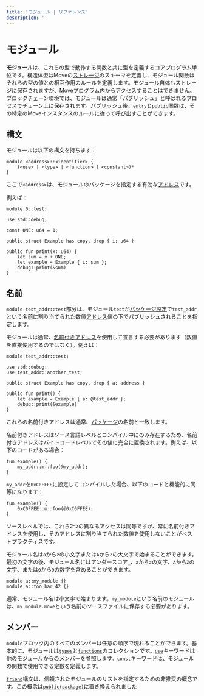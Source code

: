 ```yaml
---
title: 'モジュール | リファレンス'
description: ''
---
```


# モジュール

**モジュール**は、これらの型で動作する関数と共に型を定義するコアプログラム単位です。構造体型はMoveの[ストレージ](./abilities#key)のスキーマを定義し、モジュール関数はそれらの型の値との相互作用のルールを定義します。モジュール自体もストレージに保存されますが、Moveプログラム内からアクセスすることはできません。ブロックチェーン環境では、モジュールは通常「パブリッシュ」と呼ばれるプロセスでチェーン上に保存されます。パブリッシュ後、[`entry`](./functions#entry-modifier)と[`public`](./functions#visibility)関数は、その特定のMoveインスタンスのルールに従って呼び出すことができます。

## 構文

モジュールは以下の構文を持ちます：

```text
module <address>::<identifier> {
    (<use> | <type> | <function> | <constant>)*
}
```

ここで`<address>`は、モジュールのパッケージを指定する有効な[アドレス](./primitive-types/address)です。

例えば：

```move
module 0::test;

use std::debug;

const ONE: u64 = 1;

public struct Example has copy, drop { i: u64 }

public fun print(x: u64) {
    let sum = x + ONE;
    let example = Example { i: sum };
    debug::print(&sum)
}
```

## 名前

`module test_addr::test`部分は、モジュール`test`が[パッケージ設定](./packages)で`test_addr`という名前に割り当てられた数値[アドレス](./primitive-types/address)値の下でパブリッシュされることを指定します。

モジュールは通常、[名前付きアドレス](./primitive-types/address)を使用して宣言する必要があります（数値を直接使用するのではなく）。例えば：

```move
module test_addr::test;

use std::debug;
use test_addr::another_test;

public struct Example has copy, drop { a: address }

public fun print() {
    let example = Example { a: @test_addr };
    debug::print(&example)
}
```

これらの名前付きアドレスは通常、[パッケージ](./packages)の名前と一致します。

名前付きアドレスはソース言語レベルとコンパイル中にのみ存在するため、名前付きアドレスはバイトコードレベルでその値に完全に置換されます。例えば、以下のコードがある場合：

```move
fun example() {
    my_addr::m::foo(@my_addr);
}
```

`my_addr`を`0xC0FFEE`に設定してコンパイルした場合、以下のコードと機能的に同等になります：

```move
fun example() {
    0xC0FFEE::m::foo(@0xC0FFEE);
}
```

ソースレベルでは、これら2つの異なるアクセスは同等ですが、常に名前付きアドレスを使用し、そのアドレスに割り当てられた数値を使用しないことがベストプラクティスです。

モジュール名は`a`から`z`の小文字または`A`から`Z`の大文字で始まることができます。最初の文字の後、モジュール名にはアンダースコア`_`、`a`から`z`の文字、`A`から`Z`の文字、または`0`から`9`の数字を含めることができます。

```move
module a::my_module {}
module a::foo_bar_42 {}
```

通常、モジュール名は小文字で始まります。`my_module`という名前のモジュールは、`my_module.move`という名前のソースファイルに保存する必要があります。

## メンバー

`module`ブロック内のすべてのメンバーは任意の順序で現れることができます。基本的に、モジュールは[`types`](./structs)と[`functions`](./functions)のコレクションです。[`use`](./uses)キーワードは他のモジュールからのメンバーを参照します。[`const`](./constants)キーワードは、モジュールの関数で使用できる定数を定義します。

[`friend`](./friends)構文は、信頼されたモジュールのリストを指定するための非推奨の概念です。この概念は[`public(package)`](./functions#visibility)に置き換えられました

<!-- TODO member access rules -->
